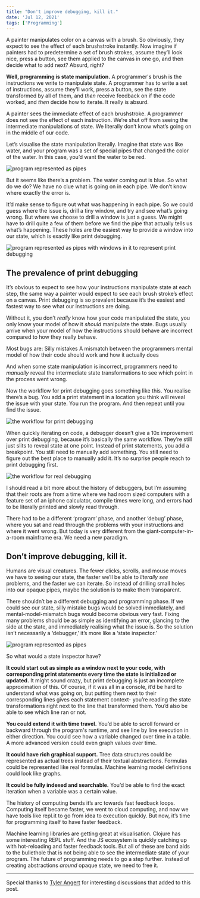 ```yaml
---
title: "Don't improve debugging, kill it."
date: 'Jul 12, 2021'
tags: ['Programming']
---
```


A painter manipulates color on a canvas with a brush. So obviously, they expect to see the effect of each brushstroke instantly. Now imagine if painters had to predetermine a set of brush strokes, assume they’ll look nice, press a button, see them applied to the canvas in one go, and then decide what to add next? Absurd, right?

**Well, programming is state manipulation.** A programmer's brush is the instructions we write to manipulate state. A programmer has to write a set of instructions, assume they’ll work, press a button, see the state transformed by all of them, and *then* receive feedback on if the code worked, and *then* decide how to iterate. It really is absurd.

A painter sees the immediate effect of each brushstroke. A programmer does not see the effect of each instruction. We’re shut off from seeing the intermediate manipulations of state. We literally don’t know what’s going on in the middle of our code. 

Let’s visualise the state manipulation literally. Imagine that state was like water, and your program was a set of special pipes that changed the color of the water. In this case, you’d want the water to be red.

![program represented as pipes](/programs-pipes.jpg)

But it seems like there’s a problem. The water coming out is blue. So what do we do? We have no clue what is going on in each pipe. We don’t know where exactly the error is.

It’d make sense to figure out what was happening in each pipe. So we could guess where the issue is, drill a tiny window, and try and see what’s going wrong. But where we choose to drill a window is just a guess. We might have to drill quite a few of them before we find the pipe that actually tells us what’s happening. These holes are the easiest way to provide a window into our state, which is exactly like print debugging.
 
![program represented as pipes with windows in it to represent print debugging](/print-window.jpg)



## The prevalence of print debugging

It’s obvious to expect to see how your instructions manipulate state at each step, the same way a painter would expect to see each brush stroke’s effect on a canvas. Print debugging is so prevalent because it’s the easiest and fastest way to see what our instructions are doing.

Without it, you don’t *really* know how your code manipulated the state, you only know your model of how it *should* manipulate the state. Bugs usually arrive when your model of how the instructions should behave are incorrect compared to how they really behave. 

Most bugs are:
Silly mistakes
A mismatch between the programmers mental model of how their code should work and how it actually does

And when some state manipulation is incorrect, programmers need to *manually* reveal the intermediate state transformations to see which point in the process went wrong. 

Now the workflow for print debugging goes something like this. You realise there’s a bug. You add a print statement in a location you think will reveal the issue with your state. You run the program. And then repeat until you find the issue.

![the workflow for print debugging](/print-cycle.jpg)


When quickly iterating on code, a debugger doesn’t give a 10x improvement over print debugging, because it’s basically the same workflow. They’re still just slits to reveal state at one point. Instead of print statements, you add a breakpoint. You still need to manually add something. You still need to figure out the best place to manually add it. It’s no surprise people reach to print debugging first.

![the workflow for real debugging](/debugger-cycle.jpg)


I should read a bit more about the history of debuggers, but I’m assuming that their roots are from a time where we had room sized computers with a feature set of an iphone calculator, compile times were long, and errors had to be literally printed and slowly read through. 

There had to be a different ‘program’ phase, and another ‘debug’ phase, where you sat and read through the problems with your instructions and where it went wrong. But today is very different from the giant-computer-in-a-room mainframe era. We need a new paradigm.


## Don’t improve debugging, kill it.

Humans are visual creatures. The fewer clicks, scrolls, and mouse moves we have to seeing our state, the faster we’ll be able to *literally see* problems, and the faster we can iterate. So instead of drilling small holes into our opaque pipes, maybe the solution is to make them transparent.

There shouldn’t be a different debugging and programming phase. If we could see our state, silly mistake bugs would be solved immediately, and mental-model-mismatch bugs would become obvious very fast. Fixing many problems should be as simple as identifying an error, glancing to the side at the state, and immediately realising what the issue is. So the solution isn’t necessarily a ‘debugger,’ it’s more like a ‘state inspector.’

![program represented as pipes](/ideal-debug-cycle.jpg)

So what would a state inspector have?

**It could start out as simple as a window next to your code, with corresponding print statements every time the state is initialized or updated.** It might sound crazy, but print debugging is just an incomplete approximation of this. Of course, if it was all in a console, it’d be hard to understand what was going on, but putting them next to their corresponding lines gives each statement context- you’re reading the state transformations right next to the line that transformed them. You’d also be able to see which line ran or not.

**You could extend it with time travel.** You’d be able to scroll forward or backward through the program's runtime, and see line by line execution in either direction. You could see how a variable changed over time in a table. A more advanced version could even graph values over time. 

**It could have rich graphical support.** Tree data structures could be represented as actual trees instead of their textual abstractions. Formulas could be represented like real formulas. Machine learning model definitions could look like graphs. 

**It could be fully indexed and searchable.** You’d be able to find the exact iteration when a variable was a certain value. 


The history of computing bends it’s arc towards fast feedback loops. Computing itself became faster, we went to cloud computing, and now we have tools like repl.it to go from idea to execution quickly. But now, it’s time for programming itself to have faster feedback.

Machine learning libraries are getting great at visualisation. Clojure has some interesting REPL stuff. And the JS ecosystem is quickly catching up with hot-reloading and faster feedback tools. But all of these are band aids to the bullethole that is not being able to see the intermediate state of your program. The future of programming needs to go a step further. Instead of creating abstractions *around* opaque state, we need to free it.

---

Special thanks to [Tyler Angert](https://twitter.com/tylerangert) for interesting discussions that added to this post.